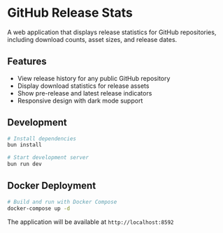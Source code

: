 # GitHub Release Stats

A web application that displays release statistics for GitHub repositories, including download counts, asset sizes, and release dates.

## Features

- View release history for any public GitHub repository
- Display download statistics for release assets
- Show pre-release and latest release indicators
- Responsive design with dark mode support

## Development

```bash
# Install dependencies
bun install

# Start development server
bun run dev
```

## Docker Deployment

```bash
# Build and run with Docker Compose
docker-compose up -d
```

The application will be available at `http://localhost:8592`

